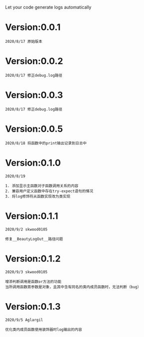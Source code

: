 Let your code generate logs automatically

# Version:0.0.1   
    2020/8/17 原始版本
# Version:0.0.2   
    2020/8/17 修正debug.log路径
# Version:0.0.3   
    2020/8/17 修正debug.log路径
# Version:0.0.5   
    2020/8/18 将函数中的print输出记录到日志中
# Version:0.1.0   
    2020/8/19

    1. 添加显示主函数对子函数调用关系的内容
    2. 兼容用户定义函数中存在try-expect语句的情况
    3. 将log修饰符从函数实现改为类实现
# Version:0.1.1   
    2020/9/2 skwood0105
    
    修复__BeautyLogOut__路径问题
# Version:0.1.2   
    2020/9/3 skwood0105
    
    增添判断调用是函数or方法的功能
    当所调用函数首参数是对象，且其中含有同名的类内成员函数时，无法判断（bug）
# Version:0.1.3   
    2020/9/5 Aglargil
    
    优化类内成员函数使用装饰器时log输出的内容
